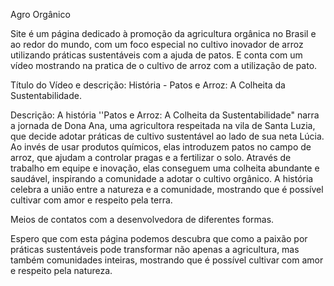 Agro Orgânico

Site é um página dedicado à promoção da agricultura orgânica no Brasil e ao redor do mundo, com um foco especial no cultivo inovador de arroz utilizando práticas sustentáveis com a ajuda de patos. E conta com um vídeo mostrando na pratica de o cultivo de arroz com a utilização de pato. 



Título do Vídeo e descrição:
História - Patos e Arroz: A Colheita da Sustentabilidade.

Descrição: A história ''Patos e Arroz: A Colheita da Sustentabilidade" narra a jornada de Dona Ana, uma agricultora respeitada na vila de Santa Luzia, que decide adotar práticas de cultivo sustentável ao lado de sua neta Lúcia. Ao invés de usar produtos químicos, elas introduzem patos no campo de arroz, que ajudam a controlar pragas e a fertilizar o solo. Através de trabalho em equipe e inovação, elas conseguem uma colheita abundante e saudável, inspirando a comunidade a adotar o cultivo orgânico. A história celebra a união entre a natureza e a comunidade, mostrando que é possível cultivar com amor e respeito pela terra.

Meios de contatos com a desenvolvedora de diferentes formas.

Espero que com esta página podemos  descubra que como a paixão por práticas sustentáveis pode transformar não apenas a agricultura, mas também comunidades inteiras, mostrando que é possível cultivar com amor e respeito pela natureza.
